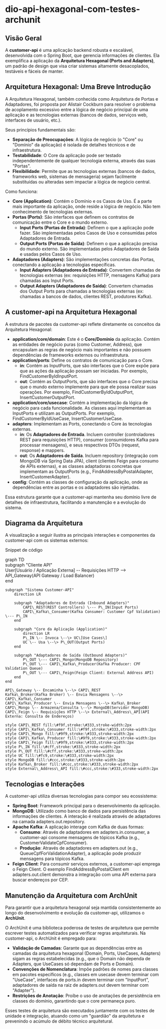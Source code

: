 # dio-api-hexagonal-com-testes-archunit

## **Visão Geral**

A **customer-api** é uma aplicação backend robusta e escalável, desenvolvida com o Spring Boot, que gerencia informações de clientes. Ela exemplifica a aplicação da **Arquitetura Hexagonal (Ports and Adapters)**, um padrão de design que visa criar sistemas altamente desacoplados, testáveis e fáceis de manter.

## **Arquitetura Hexagonal: Uma Breve Introdução**

A Arquitetura Hexagonal, também conhecida como Arquitetura de Portas e Adaptadores, foi proposta por Alistair Cockburn para resolver o problema de acoplamento excessivo entre a lógica de negócio principal de uma aplicação e as tecnologias externas (bancos de dados, serviços web, interfaces de usuário, etc.).

Seus princípios fundamentais são:

* **Separação de Preocupações**: A lógica de negócio (o "Core" ou "Domínio" da aplicação) é isolada de detalhes técnicos e de infraestrutura.
* **Testabilidade**: O Core da aplicação pode ser testado independentemente de qualquer tecnologia externa, através das suas "Portas".
* **Flexibilidade**: Permite que as tecnologias externas (bancos de dados, frameworks web, sistemas de mensageria) sejam facilmente substituídas ou alteradas sem impactar a lógica de negócio central.

Como funciona:

* **Core (Application)**: Contém o Domínio e os Casos de Uso. É a parte mais importante da aplicação, onde reside a lógica de negócio. Não tem conhecimento de tecnologias externas.
* **Portas (Ports)**: São interfaces que definem os contratos de comunicação entre o Core e o mundo externo.
    * **Input Ports (Portas de Entrada)**: Definem o que a aplicação pode fazer. São implementadas pelos Casos de Uso e consumidas pelos Adaptadores de Entrada.
    * **Output Ports (Portas de Saída)**: Definem o que a aplicação precisa do mundo externo. São implementadas pelos Adaptadores de Saída e usadas pelos Casos de Uso.
* **Adaptadores (Adapters)**: São implementações concretas das Portas, conectando a aplicação a tecnologias específicas.
    * **Input Adapters (Adaptadores de Entrada)**: Convertem chamadas de tecnologias externas (ex: requisições HTTP, mensagens Kafka) para chamadas aos Input Ports.
    * **Output Adapters (Adaptadores de Saída)**: Convertem chamadas dos Output Ports para chamadas a tecnologias externas (ex: chamadas a bancos de dados, clientes REST, produtores Kafka).

## **A customer-api na Arquitetura Hexagonal**

A estrutura de pacotes da customer-api reflete diretamente os conceitos da Arquitetura Hexagonal:

* **application/core/domain**: Este é o **Core/Domínio** da aplicação. Contém as entidades de negócio puras (como Customer, Address), que encapsulam as regras de negócio mais importantes e não possuem dependências de frameworks externos ou infraestrutura.
* **application/ports**: Define os contratos de comunicação para o Core.
    * **in**: Contém as InputPorts, que são interfaces que o Core expõe para que as ações da aplicação possam ser iniciadas. Por exemplo, FindCustomerByIdInputPort.
    * **out**: Contém as OutputPorts, que são interfaces que o Core precisa que o mundo externo implemente para que ele possa realizar suas operações. Por exemplo, FindCustomerByIdOutputPort, InsertCustomerOutputPort.
* **application/core/usecase**: Contém a implementação da lógica de negócio para cada funcionalidade. As classes aqui implementam as InputPorts e utilizam as OutputPorts. Por exemplo, FindCustomerByIdUseCase, InsertCustomerUseCase.
* **adapters**: Implementam as Ports, conectando o Core às tecnologias externas.
    * **in**: Os **Adaptadores de Entrada**. Incluem controller (controladores REST para requisições HTTP), consumer (consumidores Kafka para processar mensagens), e seus respectivos DTOs (request, response) e mappers.
    * **out**: Os **Adaptadores de Saída**. Incluem repository (integração com MongoDB via Spring Data JPA), client (clientes Feign para consumo de APIs externas), e as classes adaptadoras concretas que implementam as OutputPorts (e.g., FindAddressByPostalAdapter, InsertCustomerAdapter).
* **config**: Contém as classes de configuração da aplicação, onde as dependências entre as portas e os adaptadores são injetadas.

Essa estrutura garante que a customer-api mantenha seu domínio livre de detalhes de infraestrutura, facilitando a manutenção e a evolução do sistema.

## **Diagrama da Arquitetura**

A visualização a seguir ilustra as principais interações e componentes da customer-api com os sistemas externos:

Snippet de código

graph TD  
subgraph "Cliente API"  
User\[Usuário / Aplicação Externa\] \-- Requisições HTTP \--\> API\_Gateway(API Gateway / Load Balancer)  
end

    subgraph "Sistema Customer-API"  
        direction LR

        subgraph "Adaptadores de Entrada (Inbound Adapters)"  
            CAPI\_REST(REST Controllers) \--- P\_IN(Input Ports)  
            CAPI\_Kafka\_Consumer(Kafka Consumer: Customer Cpf Validation) \--- P\_IN  
        end

        subgraph "Core da Aplicação (Application)"  
            direction LR  
            P\_IN \-- Invoca \--\> UC\[Use Cases\]  
            UC \-- Usa \--\> P\_OUT(Output Ports)  
        end

        subgraph "Adaptadores de Saída (Outbound Adapters)"  
            P\_OUT \--- CAPI\_Mongo(MongoDB Repository)  
            P\_OUT \--- CAPI\_Kafka\_Producer(Kafka Producer: CPF Validation Queue)  
            P\_OUT \--- CAPI\_Feign(Feign Client: External Address API)  
        end  
    end

    API\_Gateway \-- Encaminha \--\> CAPI\_REST  
    Kafka\_Broker(Kafka Broker) \-- Envia Mensagens \--\> CAPI\_Kafka\_Consumer  
    CAPI\_Kafka\_Producer \-- Envia Mensagens \--\> Kafka\_Broker  
    CAPI\_Mongo \-- Armazena/Consulta \--\> MongoDB(Servidor MongoDB)  
    CAPI\_Feign \-- Requisições HTTP \--\> External\_Address\_API(API Externa: Consulta de Endereços)

    style CAPI\_REST fill:\#f9f,stroke:\#333,stroke-width:2px  
    style CAPI\_Kafka\_Consumer fill:\#f9f,stroke:\#333,stroke-width:2px  
    style CAPI\_Mongo fill:\#9f9,stroke:\#333,stroke-width:2px  
    style CAPI\_Kafka\_Producer fill:\#9f9,stroke:\#333,stroke-width:2px  
    style CAPI\_Feign fill:\#9f9,stroke:\#333,stroke-width:2px  
    style P\_IN fill:\#cff,stroke:\#333,stroke-width:2px  
    style P\_OUT fill:\#cff,stroke:\#333,stroke-width:2px  
    style UC fill:\#fc9,stroke:\#333,stroke-width:2px  
    style MongoDB fill:\#ccc,stroke:\#333,stroke-width:2px  
    style Kafka\_Broker fill:\#ccc,stroke:\#333,stroke-width:2px  
    style External\_Address\_API fill:\#ccc,stroke:\#333,stroke-width:2px

## **Tecnologias e Interações**

A customer-api utiliza diversas tecnologias para compor seu ecossistema:

* **Spring Boot**: Framework principal para o desenvolvimento da aplicação.
* **MongoDB**: Utilizado como banco de dados para persistência das informações de clientes. A interação é realizada através de adaptadores na camada adapters.out.repository.
* **Apache Kafka**: A aplicação interage com Kafka de duas formas:
    * **Consumo**: Através de adaptadores em adapters.in.consumer, a customer-api consome mensagens de tópicos Kafka (e.g., CustomerValidateCpfConsumer).
    * **Produção**: Através de adaptadores em adapters.out (e.g., QueueCpfForValidationAdapter), a aplicação pode produzir mensagens para tópicos Kafka.
* **Feign Client**: Para consumir serviços externos, a customer-api emprega o Feign Client. O exemplo FindAddressByPostalClient em adapters.out.client demonstra a integração com uma API externa para buscar endereços por CEP.

## **Manutenção da Arquitetura com ArchUnit**

Para garantir que a arquitetura hexagonal seja mantida consistentemente ao longo do desenvolvimento e evolução da customer-api, utilizamos o **ArchUnit**.

O ArchUnit é uma biblioteca poderosa de testes de arquitetura que permite escrever testes automatizados para verificar regras arquiteturais. Na customer-api, o ArchUnit é empregado para:

* **Validação de Camadas**: Garante que as dependências entre as camadas da arquitetura hexagonal (Domain, Ports, UseCases, Adapters) sigam as regras estabelecidas (e.g., que o Domain não dependa de Adapters, que UseCases só dependam de Ports e Domain).
* **Convenções de Nomenclatura**: Impõe padrões de nomes para classes em pacotes específicos (e.g., classes em usecase devem terminar com "UseCase", interfaces de ports.in devem terminar com "InputPort", adaptadores de saída na raiz de adapters.out devem terminar com "Adapter").
* **Restrições de Anotação**: Proíbe o uso de anotações de persistência em classes do domínio, garantindo que o core permaneça puro.

Esses testes de arquitetura são executados juntamente com os testes de unidade e integração, atuando como um "guardião" da arquitetura e prevenindo o acúmulo de débito técnico arquitetural.